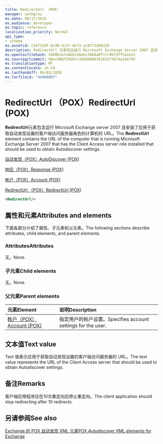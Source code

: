 ```yaml
---
title: RedirectUrl （POX）
manager: sethgros
ms.date: 09/17/2015
ms.audience: Developer
ms.topic: reference
localization_priority: Normal
api_type:
- schema
ms.assetid: c54f310f-8c99-4c37-8e73-ac87722b6229
description: RedirectUrl 元素包含运行 Microsoft Exchange Server 2007 且安装了应用于获取自动发现设置的客户端访问服务器角色的计算机的 URL。
ms.openlocfilehash: 5400b1e7a4bb7ebebc58b6a0f1fc9bf37f5a2e22
ms.sourcegitcommit: 88ec988f2bb67c1866d06b361615f3674a24e795
ms.translationtype: MT
ms.contentlocale: zh-CN
ms.lasthandoff: 06/03/2020
ms.locfileid: "44468087"
---
```

# <a name="redirecturl-pox"></a><span data-ttu-id="bcfa6-103">RedirectUrl （POX）</span><span class="sxs-lookup"><span data-stu-id="bcfa6-103">RedirectUrl (POX)</span></span>

<span data-ttu-id="bcfa6-104">**RedirectUrl**元素包含运行 Microsoft Exchange server 2007 且安装了应用于获取自动发现设置的客户端访问服务器角色的计算机的 URL。</span><span class="sxs-lookup"><span data-stu-id="bcfa6-104">The **RedirectUrl** element contains the URL of the computer that is running Microsoft Exchange Server 2007 that has the Client Access server role installed that should be used to obtain Autodiscover settings.</span></span> 
  
[<span data-ttu-id="bcfa6-105">自动发现（POX）</span><span class="sxs-lookup"><span data-stu-id="bcfa6-105">AutoDiscover (POX)</span></span>](autodiscover-pox.md)
  
[<span data-ttu-id="bcfa6-106">响应（POX）</span><span class="sxs-lookup"><span data-stu-id="bcfa6-106">Response (POX)</span></span>](response-pox.md)
  
[<span data-ttu-id="bcfa6-107">帐户（POX）</span><span class="sxs-lookup"><span data-stu-id="bcfa6-107">Account (POX)</span></span>](account-pox.md)
  
[<span data-ttu-id="bcfa6-108">RedirectUrl （POX）</span><span class="sxs-lookup"><span data-stu-id="bcfa6-108">RedirectUrl (POX)</span></span>](redirecturl-pox.md)
  
```xml
<RedirectUrl/>
```

## <a name="attributes-and-elements"></a><span data-ttu-id="bcfa6-109">属性和元素</span><span class="sxs-lookup"><span data-stu-id="bcfa6-109">Attributes and elements</span></span>

<span data-ttu-id="bcfa6-110">下面各部分介绍了属性、子元素和父元素。</span><span class="sxs-lookup"><span data-stu-id="bcfa6-110">The following sections describe attributes, child elements, and parent elements.</span></span>
  
### <a name="attributes"></a><span data-ttu-id="bcfa6-111">Attributes</span><span class="sxs-lookup"><span data-stu-id="bcfa6-111">Attributes</span></span>

<span data-ttu-id="bcfa6-112">无。</span><span class="sxs-lookup"><span data-stu-id="bcfa6-112">None.</span></span>
  
### <a name="child-elements"></a><span data-ttu-id="bcfa6-113">子元素</span><span class="sxs-lookup"><span data-stu-id="bcfa6-113">Child elements</span></span>

<span data-ttu-id="bcfa6-114">无。</span><span class="sxs-lookup"><span data-stu-id="bcfa6-114">None.</span></span>
  
### <a name="parent-elements"></a><span data-ttu-id="bcfa6-115">父元素</span><span class="sxs-lookup"><span data-stu-id="bcfa6-115">Parent elements</span></span>

|<span data-ttu-id="bcfa6-116">**元素**</span><span class="sxs-lookup"><span data-stu-id="bcfa6-116">**Element**</span></span>|<span data-ttu-id="bcfa6-117">**说明**</span><span class="sxs-lookup"><span data-stu-id="bcfa6-117">**Description**</span></span>|
|:-----|:-----|
|[<span data-ttu-id="bcfa6-118">帐户（POX）</span><span class="sxs-lookup"><span data-stu-id="bcfa6-118">Account (POX)</span></span>](account-pox.md) <br/> |<span data-ttu-id="bcfa6-119">指定用户的帐户设置。</span><span class="sxs-lookup"><span data-stu-id="bcfa6-119">Specifies account settings for the user.</span></span>  <br/> |
   
## <a name="text-value"></a><span data-ttu-id="bcfa6-120">文本值</span><span class="sxs-lookup"><span data-stu-id="bcfa6-120">Text value</span></span>

<span data-ttu-id="bcfa6-121">Text 值表示应用于获取自动发现设置的客户端访问服务器的 URL。</span><span class="sxs-lookup"><span data-stu-id="bcfa6-121">The text value represents the URL of the Client Access server that should be used to obtain Autodiscover settings.</span></span>
  
## <a name="remarks"></a><span data-ttu-id="bcfa6-122">备注</span><span class="sxs-lookup"><span data-stu-id="bcfa6-122">Remarks</span></span>

<span data-ttu-id="bcfa6-123">客户端应用程序应在10次重定向后停止重定向。</span><span class="sxs-lookup"><span data-stu-id="bcfa6-123">The client application should stop redirecting after 10 redirects.</span></span>
  
## <a name="see-also"></a><span data-ttu-id="bcfa6-124">另请参阅</span><span class="sxs-lookup"><span data-stu-id="bcfa6-124">See also</span></span>



[<span data-ttu-id="bcfa6-125">Exchange 的 POX 自动发现 XML 元素</span><span class="sxs-lookup"><span data-stu-id="bcfa6-125">POX Autodiscover XML elements for Exchange</span></span>](pox-autodiscover-xml-elements-for-exchange.md)

